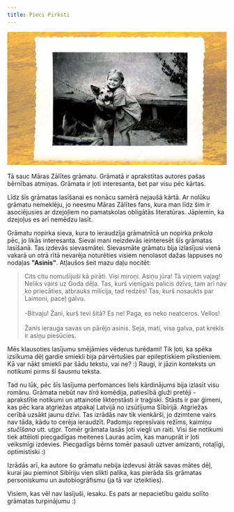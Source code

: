 ```yaml
---
title: Pieci Pirksti
---
```

![](/images/zalite-pieci-pirksti.jpg)

Tā sauc Māras Zālītes grāmatu. Grāmatā ir aprakstītas autores pašas bērnības atmiņas. Grāmata ir ļoti interesanta, bet par visu pēc kārtas.<!--more-->

Līdz šīs grāmatas lasīšanai es nonācu samērā nejaušā kārtā. Ar nolūku grāmatu nemeklēju, jo neesmu Māras Zālītes fans, kura man līdz šim ir asociējusies ar dzejoļiem no pamatskolas obligātās literatūras. Jāpiemin, ka dzejoļus es arī nemēdzu lasīt. 

Grāmatu nopirka sieva, kura to ieraudzīja grāmatnīcā un nopirka _prikola_ pēc, jo likās interesanta. Sievai mani neizdevās ieinteresēt šīs grāmatas lasīšanā. Tas izdevās sievasmātei. Sievasmāte grāmatu bija izlasījusi vienā vakarā un otrā rītā nevarēja noturēties visiem nenolasot dažas lappuses no nodaļas **"Asinis"**. Atļaušos šeit mazu daļu nocitēt:

> Cits citu nomušījuši kā pirāti. Visi miroņi. Asiņu jūra! Tā viņiem vajag! Neliks vairs uz Goda dēļa. Tas, kurš vienīgais palicis dzīvs, tam arī nav ko priecāties, atbrauks milicija, tad redzēs! Tas, kurš nosaukts par Laimoni, paceļ galvu.<br /><br />
> -Bitvaju! Žani, kurš tevi šitā? Es ne! Paga, es neko neatceros. Vellos! <br /><br />
> Žanis ierauga savas un pārējo asinis. Seja, mati, visa galva, pat krekls ir asiņu piesūcies.

Mēs klausoties lasījumu smējāmies vēderus turēdami! Tik ļoti, ka spēka izsīkuma dēļ gardie smiekli bija pārvērtušies par epileptiskiem pīkstieniem. Kā var nākt smiekli par šādu tekstu, vai ne? :) Raugi, ir jāzin konteksts un notikumi pirms šī šausmu teksta.

Tad nu lūk, pēc šīs lasījuma perfomances liels kārdinājums bija izlasīt visu romānu. Grāmata nebūt nav _tīrā_ komēdija, patiesībā gluži pretēji - aprakstītie notikumi un attainotie likteņstāsti ir traģiski. Stāsts ir par ģimeni, kas pēc kara atgriežas atpakaļ Latvijā no izsūtījuma Sībīrijā. Atgriežas cerībā uzsākt jaunu dzīvi. Tas izrādās nav tik vienkārši, jo dzimtene vairs nav tāda, kādu to cerēja ieraudzīt. Padomju represīvais režīms, kaimiņu _stučīšana_ utt. utjpr. Tomēr grāmata lasās ļoti viegli un raiti. Visi šie notikumi tiek attēloti piecgadīgas meitenes Lauras acīm, kas manuprāt ir ļoti veiksmīgi izdevies. Piecgadīgs bērns tomēr pasauli uztver amizanti, rotaļīgi, optimistiski :)

Izrādās arī, ka autore šo grāmatu nebija izdevusi ātrāk savas mātes dēļ, kurai jau pieminot Sibīriju vien slikti palika, kas pierāda šīs grāmatas personiskumu un autobiogrāfismu (ja tā var izteikties).

Visiem, kas vēl nav lasījuši, iesaku. Es pats ar nepacietību gaidu solīto grāmatas turpinājumu :)